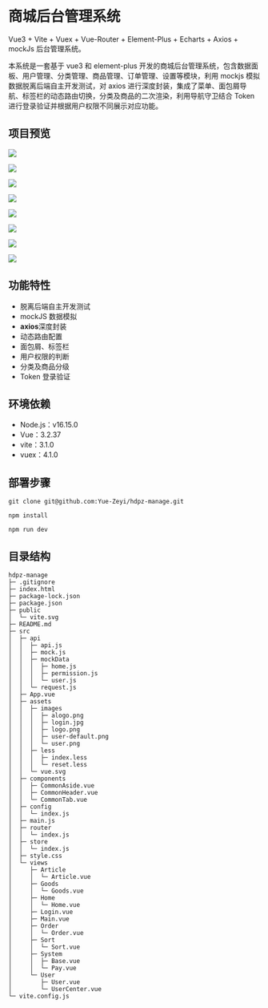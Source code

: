 # 商城后台管理系统

Vue3 + Vite + Vuex + Vue-Router + Element-Plus + Echarts + Axios + mockJs 后台管理系统。

本系统是一套基于 vue3 和 element-plus 开发的商城后台管理系统，包含数据面板、用户管理、分类管理、商品管理、订单管理、设置等模块，利用 mockjs 模拟数据脱离后端自主开发测试，对 axios 进行深度封装，集成了菜单、面包屑导航、标签栏的动态路由切换，分类及商品的二次渲染，利用导航守卫结合 Token 进行登录验证并根据用户权限不同展示对应功能。

## 项目预览

![](https://pic.zeyiwl.cn/yunimg/20221030202431.png)

![](https://pic.zeyiwl.cn/yunimg/20221030202509.png)

![](https://pic.zeyiwl.cn/yunimg/20221031225949.png)

![](https://pic.zeyiwl.cn/yunimg/20221030202534.png)

![](https://pic.zeyiwl.cn/yunimg/20221030202620.png)

![](https://pic.zeyiwl.cn/yunimg/20221031205604.png)

![](https://pic.zeyiwl.cn/yunimg/20221031225710.png)

![](https://pic.zeyiwl.cn/yunimg/20221031225849.png)

## 功能特性

- 脱离后端自主开发测试
- mockJS 数据模拟
- **axios**深度封装
- 动态路由配置
- 面包屑、标签栏
- 用户权限的判断
- 分类及商品分级
- Token 登录验证

## 环境依赖

- Node.js：v16.15.0
- Vue：3.2.37
- vite：3.1.0
- vuex：4.1.0

## 部署步骤

```
git clone git@github.com:Yue-Zeyi/hdpz-manage.git
```

```
npm install
```

```
npm run dev
```

## 目录结构

```
hdpz-manage
├─ .gitignore
├─ index.html
├─ package-lock.json
├─ package.json
├─ public
│  └─ vite.svg
├─ README.md
├─ src
│  ├─ api
│  │  ├─ api.js
│  │  ├─ mock.js
│  │  ├─ mockData
│  │  │  ├─ home.js
│  │  │  ├─ permission.js
│  │  │  └─ user.js
│  │  └─ request.js
│  ├─ App.vue
│  ├─ assets
│  │  ├─ images
│  │  │  ├─ alogo.png
│  │  │  ├─ login.jpg
│  │  │  ├─ logo.png
│  │  │  ├─ user-default.png
│  │  │  └─ user.png
│  │  ├─ less
│  │  │  ├─ index.less
│  │  │  └─ reset.less
│  │  └─ vue.svg
│  ├─ components
│  │  ├─ CommonAside.vue
│  │  ├─ CommonHeader.vue
│  │  └─ CommonTab.vue
│  ├─ config
│  │  └─ index.js
│  ├─ main.js
│  ├─ router
│  │  └─ index.js
│  ├─ store
│  │  └─ index.js
│  ├─ style.css
│  └─ views
│     ├─ Article
│     │  └─ Article.vue
│     ├─ Goods
│     │  └─ Goods.vue
│     ├─ Home
│     │  └─ Home.vue
│     ├─ Login.vue
│     ├─ Main.vue
│     ├─ Order
│     │  └─ Order.vue
│     ├─ Sort
│     │  └─ Sort.vue
│     ├─ System
│     │  ├─ Base.vue
│     │  └─ Pay.vue
│     └─ User
│        ├─ User.vue
│        └─ UserCenter.vue
└─ vite.config.js

```
